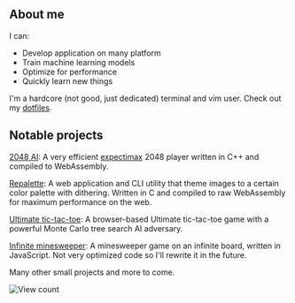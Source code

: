 ## About me

I can:
- Develop application on many platform
- Train machine learning models
- Optimize for performance
- Quickly learn new things
 
 I'm a hardcore (not good, just dedicated) terminal and vim user. Check out my [dotfiles](https://github.com/ziap/dotfiles).

## Notable projects

[2048 AI](https://github.com/ziap/2048-ai): A very efficient [expectimax](https://en.wikipedia.org/wiki/Expectiminimax) 2048 player written in C++ and compiled to WebAssembly.

[Repalette](https://github.com/ziap/repalette): A web application and CLI utility that theme images to a certain color palette with dithering. Written in C and compiled to raw WebAssembly for maximum performance on the web.

[Ultimate tic-tac-toe](https://github.com/ziap/uttt): A browser-based Ultimate tic-tac-toe game with a powerful Monte Carlo tree search AI adversary.

[Infinite minesweeper](https://github.com/ziap/infinite-minesweeper): A minesweeper game on an infinite board, written in JavaScript. Not very optimized code so I'll rewrite it in the future.

Many other small projects and more to come.

![View count](https://komarev.com/ghpvc/?username=ziap)
